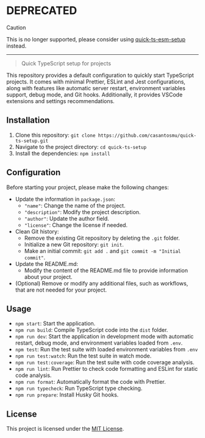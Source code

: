 # DEPRECATED

> [!CAUTION]
> This is no longer supported, please consider using [quick-ts-esm-setup](https://github.com/casantosmu/quick-ts-esm-setup) instead.

***

> Quick TypeScript setup for projects

This repository provides a default configuration to quickly start TypeScript projects. It comes with minimal Prettier, ESLint and Jest configurations, along with features like automatic server restart, environment variables support, debug mode, and Git hooks. Additionally, it provides VSCode extensions and settings recommendations.

## Installation

1. Clone this repository: `git clone https://github.com/casantosmu/quick-ts-setup.git`
2. Navigate to the project directory: `cd quick-ts-setup`
3. Install the dependencies: `npm install`

## Configuration

Before starting your project, please make the following changes:

- Update the information in `package.json`:
  - `"name"`: Change the name of the project.
  - `"description"`: Modify the project description.
  - `"author"`: Update the author field.
  - `"license"`: Change the license if needed.
- Clean Git history:
  - Remove the existing Git repository by deleting the `.git` folder.
  - Initialize a new Git repository: `git init`.
  - Make an initial commit: `git add .` and `git commit -m "Initial commit"`.
- Update the README.md:
  - Modify the content of the README.md file to provide information about your project.
- (Optional) Remove or modify any additional files, such as workflows, that are not needed for your project.

## Usage

- `npm start`: Start the application.
- `npm run build`: Compile TypeScript code into the `dist` folder.
- `npm run dev`: Start the application in development mode with automatic restart, debug mode, and environment variables loaded from `.env`.
- `npm test`: Run the test suite with loaded environment variables from `.env`
- `npm run test:watch`: Run the test suite in watch mode.
- `npm run test:coverage`: Run the test suite with code coverage analysis.
- `npm run lint`: Run Prettier to check code formatting and ESLint for static code analysis.
- `npm run format`: Automatically format the code with Prettier.
- `npm run typecheck`: Run TypeScript type checking.
- `npm run prepare`: Install Husky Git hooks.

## License

This project is licensed under the [MIT License](LICENSE).
